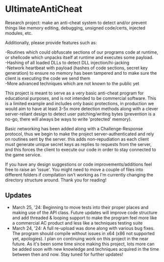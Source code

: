 # UltimateAntiCheat
Research project: make an anti-cheat system to detect and/or prevent things like memory editing, debugging, unsigned code/certs, injected modules, etc.

Additionally, please provide features such as:  

-Routines which could obfuscate sections of our programs code at runtime, or shellcode which unpacks itself at runtime and executes some payload.    
-Hashing of all loaded DLLs to detect DLL injection/hi-jacking  
-Network heartbeat with payload (hashes of code sections, secret key generation) to ensure no memory has been tampered and to make sure the client is executing the code we send them    
-More advanced techniques which are not known to the public yet  

This project is meant to serve as a very basic anti-cheat program for educational purposes, and is not intended to be commercial software. This is a limited example and includes only basic protections, in production we would aim to have at least 3-5x more detection methods along with a clever server-reliant design to detect user patching/writing bytes (prevention is a no-go, there will always be ways to write 'protected' memory).  

Basic networking has been added along with a Challenge-Response protocol, thus we begin to make the project server-authenticated and rely on routines sent by the server. this adds non-repudiation as each client must generate unique secret keys as replies to requests from the server, and this forces the client to execute our code in order to stay connected to the game service.  

If you have any design suggestions or code improvements/additions feel free to raise an 'issue'. You might need to move a couple of files into different folders if compilation isn't working as I'm currently changing the directory structure around. Thank you for reading!  

## Updates
- March 25, '24: Beginning to move tests into their proper places and making use of the API class. Future updates will improve code structure and add threaded & looping support to make the program feel more like a commercial AC product and less like a techniques testing suite
- March 24, '24: A full re-upload was done along with various bug fixes. The program should compile without issues in x64 (x86 not supported yet, apologies). I plan on continuing work on this project in the near future. As it's been some time since making this project, lots more can be added soon with new knowledge and techniques acquired in the time between then and now. Stay tuned for further updates!

